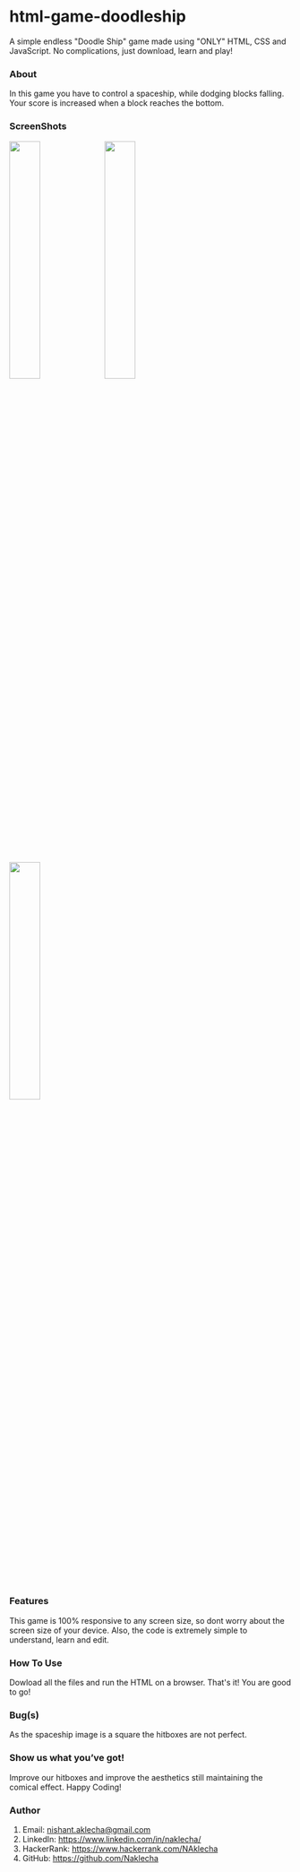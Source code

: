 # html-game-doodleship
A simple endless "Doodle Ship" game made using "ONLY" HTML, CSS and JavaScript. No complications, just download, learn and play!


### About
In this game you have to control a spaceship, while dodging blocks falling. Your score is increased when a block reaches the bottom.

### ScreenShots

<img src = "/Screenshots/capture3.PNG" width="33%"></img>
<img src = "/Screenshots/capture.PNG" width="33%"></img>
<img src = "/Screenshots/capture2.PNG" width="33%"></img>

### Features
This game is 100% responsive to any screen size, so dont worry about the screen size of your device. Also, the code is extremely simple to understand, learn and edit.

### How To Use
Dowload all the files and run the HTML on a browser. That's it! You are good to go!

### Bug(s)
As the spaceship image is a square the hitboxes are not perfect.

### Show us what you’ve got!
Improve our hitboxes and improve the aesthetics still maintaining the comical effect. Happy Coding!

### Author
1) Email: nishant.aklecha@gmail.com
2) LinkedIn: https://www.linkedin.com/in/naklecha/
3) HackerRank: https://www.hackerrank.com/NAklecha
4) GitHub: https://github.com/Naklecha
